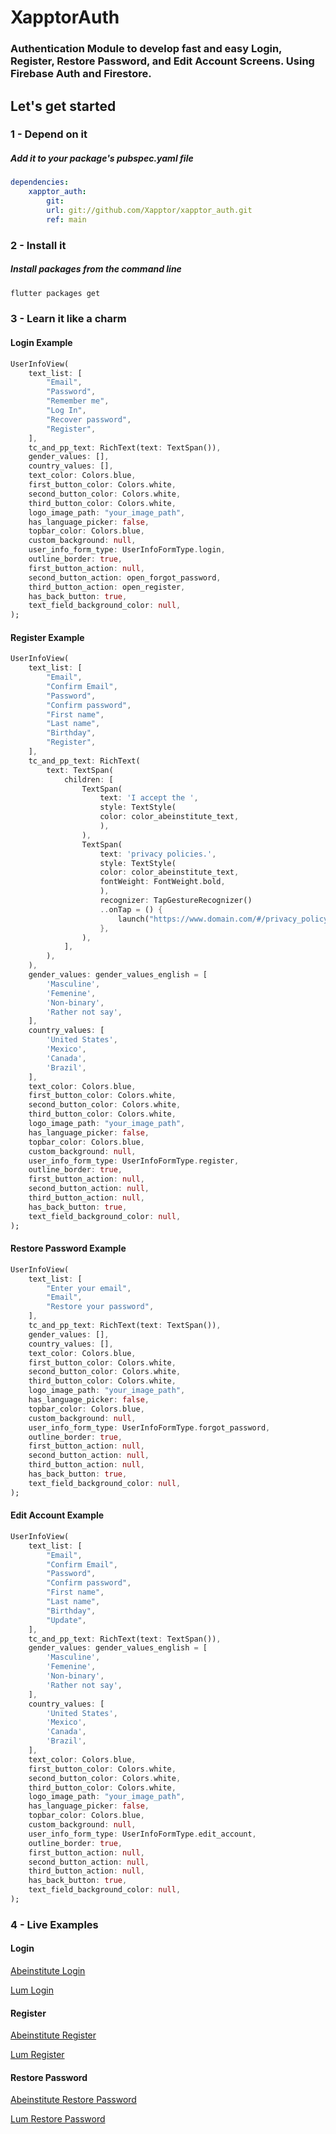 # XapptorAuth

### Authentication Module to develop fast and easy Login, Register, Restore Password, and Edit Account Screens. Using Firebase Auth and Firestore.

## Let's get started

### 1 - Depend on it

##### Add it to your package's pubspec.yaml file

```yml
dependencies:
    xapptor_auth: 
        git: 
        url: git://github.com/Xapptor/xapptor_auth.git 
        ref: main
```

### 2 - Install it

##### Install packages from the command line
```sh
flutter packages get
```

### 3 - Learn it like a charm

#### **Login Example**

```dart
UserInfoView(
    text_list: [
        "Email",
        "Password",
        "Remember me",
        "Log In",
        "Recover password",
        "Register",
    ],
    tc_and_pp_text: RichText(text: TextSpan()),
    gender_values: [],
    country_values: [],
    text_color: Colors.blue,
    first_button_color: Colors.white,
    second_button_color: Colors.white,
    third_button_color: Colors.white,
    logo_image_path: "your_image_path",
    has_language_picker: false,
    topbar_color: Colors.blue,
    custom_background: null,
    user_info_form_type: UserInfoFormType.login,
    outline_border: true,
    first_button_action: null,
    second_button_action: open_forgot_password,
    third_button_action: open_register,
    has_back_button: true,
    text_field_background_color: null,
);
```

#### **Register Example**

```dart
UserInfoView(
    text_list: [
        "Email",
        "Confirm Email",
        "Password",
        "Confirm password",
        "First name",
        "Last name",
        "Birthday",
        "Register",
    ],
    tc_and_pp_text: RichText(
        text: TextSpan(
            children: [
                TextSpan(
                    text: 'I accept the ',
                    style: TextStyle(
                    color: color_abeinstitute_text,
                    ),
                ),
                TextSpan(
                    text: 'privacy policies.',
                    style: TextStyle(
                    color: color_abeinstitute_text,
                    fontWeight: FontWeight.bold,
                    ),
                    recognizer: TapGestureRecognizer()
                    ..onTap = () {
                        launch("https://www.domain.com/#/privacy_policy");
                    },
                ),
            ],
        ),
    ),
    gender_values: gender_values_english = [
        'Masculine',
        'Femenine',
        'Non-binary',
        'Rather not say',
    ],
    country_values: [
        'United States',
        'Mexico',
        'Canada',
        'Brazil',
    ],
    text_color: Colors.blue,
    first_button_color: Colors.white,
    second_button_color: Colors.white,
    third_button_color: Colors.white,
    logo_image_path: "your_image_path",
    has_language_picker: false,
    topbar_color: Colors.blue,
    custom_background: null,
    user_info_form_type: UserInfoFormType.register,
    outline_border: true,
    first_button_action: null,
    second_button_action: null,
    third_button_action: null,
    has_back_button: true,
    text_field_background_color: null,
);
```

#### **Restore Password Example**

```dart
UserInfoView(
    text_list: [
        "Enter your email",
        "Email",
        "Restore your password",
    ],
    tc_and_pp_text: RichText(text: TextSpan()),
    gender_values: [],
    country_values: [],
    text_color: Colors.blue,
    first_button_color: Colors.white,
    second_button_color: Colors.white,
    third_button_color: Colors.white,
    logo_image_path: "your_image_path",
    has_language_picker: false,
    topbar_color: Colors.blue,
    custom_background: null,
    user_info_form_type: UserInfoFormType.forgot_password,
    outline_border: true,
    first_button_action: null,
    second_button_action: null,
    third_button_action: null,
    has_back_button: true,
    text_field_background_color: null,
);
```

#### **Edit Account Example**

```dart
UserInfoView(
    text_list: [
        "Email",
        "Confirm Email",
        "Password",
        "Confirm password",
        "First name",
        "Last name",
        "Birthday",
        "Update",
    ],
    tc_and_pp_text: RichText(text: TextSpan()),
    gender_values: gender_values_english = [
        'Masculine',
        'Femenine',
        'Non-binary',
        'Rather not say',
    ],
    country_values: [
        'United States',
        'Mexico',
        'Canada',
        'Brazil',
    ],
    text_color: Colors.blue,
    first_button_color: Colors.white,
    second_button_color: Colors.white,
    third_button_color: Colors.white,
    logo_image_path: "your_image_path",
    has_language_picker: false,
    topbar_color: Colors.blue,
    custom_background: null,
    user_info_form_type: UserInfoFormType.edit_account,
    outline_border: true,
    first_button_action: null,
    second_button_action: null,
    third_button_action: null,
    has_back_button: true,
    text_field_background_color: null,
);
```

### 4 - Live Examples

#### Login

[Abeinstitute Login](https://www.abeinstitute.com/#/login)

[Lum Login](https://app.franquiciaslum.com/#/login)

#### Register

[Abeinstitute Register](https://www.abeinstitute.com/#/register)

[Lum Register](https://app.franquiciaslum.com/#/register)

#### Restore Password

[Abeinstitute Restore Password](https://www.abeinstitute.com/#/forgot_password)

[Lum Restore Password](https://app.franquiciaslum.com/#/forgot_password)